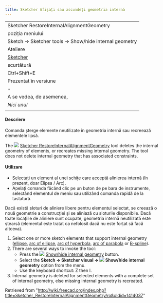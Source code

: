 ```yaml
---
title: Sketcher Afișați sau ascundeți geometria internă
---
```

|  |
| --- |
| Sketcher RestoreInternalAlignmentGeometry |
| poziția meniului |
| Sketch → Sketcher tools → Show/hide internal geometry |
| Ateliere |
| [Sketcher](/Sketcher_Workbench/ro "Sketcher Workbench/ro") |
| scurtătură |
| Ctrl+Shift+E |
| Prezentat în versiune |
| - |
| A se vedea, de asemenea, |
| *Nici unul* |
|  |

#### Descriere

Comanda șterge elemente neutilizate în geometria internă sau recreează elementele lipsă.

The ![](/images/Sketcher_RestoreInternalAlignmentGeometry.svg) [Sketcher RestoreInternalAlignmentGeometry](/Sketcher_RestoreInternalAlignmentGeometry "Sketcher RestoreInternalAlignmentGeometry") tool deletes the internal geometry of elements, or recreates missing internal geometry. The tool does not delete internal geometry that has associated constraints.

#### Utilizare

* Selectați un element al unei schițe care acceptă alinierea internă (în prezent, doar Elipsa / Arc).
* Apelați comanda făcând clic pe un buton de pe bara de instrumente, selectând elementul de meniu sau utilizând comanda rapidă de la tastatură.

Dacă există sloturi de aliniere libere pentru elementul selectat, se creează o nouă geometrie a construcției și se aliniază cu sloturile disponibile.
Dacă toate locațiile de aliniere sunt ocupate, geometria internă neutilizată este ștearsă (elementul este tratat ca nefolosit dacă nu este forțat să facă altceva).

1. Select one or more sketch elements that support internal geometry ([ellipse](/Sketcher_CreateEllipseByCenter "Sketcher CreateEllipseByCenter"), [arc of ellipse](/Sketcher_CreateArcOfEllipse "Sketcher CreateArcOfEllipse"), [arc of hyperbola](/Sketcher_CreateArcOfHyperbola "Sketcher CreateArcOfHyperbola"), [arc of parabola](/Sketcher_CreateArcOfParabola "Sketcher CreateArcOfParabola") or [B-spline](/Sketcher_CreateBSpline "Sketcher CreateBSpline")).
2. There are several ways to invoke the tool:
   * Press the ![](/images/Sketcher_RestoreInternalAlignmentGeometry.svg) [Show/hide internal geometry](/Sketcher_RestoreInternalAlignmentGeometry "Sketcher RestoreInternalAlignmentGeometry") button.
   * Select the **Sketch → Sketcher visual → ![](/images/Sketcher_RestoreInternalAlignmentGeometry.svg) Show/hide internal geometry** option from the menu.
   * Use the keyboard shortcut: Z then I.
3. Internal geometry is deleted for selected elements with a complete set of internal geometry, else missing internal geometry is recreated.

Retrieved from "<http://wiki.freecad.org/index.php?title=Sketcher_RestoreInternalAlignmentGeometry/ro&oldid=1414037>"
